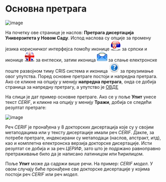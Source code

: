 # Основна претрага 
 
 ![image](https://user-images.githubusercontent.com/29538544/164893245-3b8e4ac7-e227-4171-80e7-185e6c3aa6ff.png)
 
На почетку ове странице је наслов: **Претрага дисертација Универзитета у Новом Саду**. Испод наслова  су опције за промену језика корисничког интерфејса помоћу иконице ![image](../images/serbian.png) за српски и иконице ![image](../images/english.png) за енглески, затим иконица ![image](../images/email.png) за слање електронске поште развојном тиму CRIS система и иконица ![image](../images/help.png) за преузимање овог упутства. 
Поред основне претраге постоји и напредна претрага. Ако се кликне на опцију у менију **напредна претрага**, онда се добија страница за напредну претрагу, а упутство је [ОВДЕ](naprednaPretragaDisertacija.md)

На слици је дат пример основне претраге. Ако се у поље **Упит** унесе текст *CERIF*, и кликне на опцију у менију **Тражи**, добија се следећи резултат претраге:     
 
 ![image](https://user-images.githubusercontent.com/29538544/164910664-4753116a-e9ac-4e38-a8a5-058813102f8e.png)
 
Реч *CERIF* је пронађена у 8 докторских дисертација које су у својим метаподацима или у тексту дисертације имали реч *CERIF*. Дакле, за потребе претраге, индексирани су метаподаци (наслов, апстракт, итд), као и комплетна електронска верзија докторске дисертације. Исти резултат се добија и за реч *ЦЕРИФ*, зато што је подржано равноправно претраживање било да је написано латиницом или ћирилицом.

Поље **Упит** може да садржи више речи. На пример: *CERIF модел*. У овом случају биће пронађене све докторске дисертације у којима постоји реч *CERIF* или реч *модел*.  
